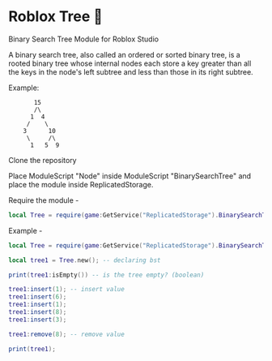 # Roblox Tree 🌳
Binary Search Tree Module for Roblox Studio

A binary search tree, also called an ordered or sorted binary tree, is a rooted binary tree whose internal nodes each store a key greater than all the keys in the node's left subtree and less than those in its right subtree. 

Example: 

```
       15
       /\
      1  4
     /    \ 
    3      10
     \     /\
      1   5  9
```

Clone the repository

Place ModuleScript "Node" inside ModuleScript "BinarySearchTree" and place the module inside ReplicatedStorage.

Require the module - 

```lua
local Tree = require(game:GetService("ReplicatedStorage").BinarySearchTree);
```

Example -

```lua
local Tree = require(game:GetService("ReplicatedStorage").BinarySearchTree)

local tree1 = Tree.new(); -- declaring bst

print(tree1:isEmpty()) -- is the tree empty? (boolean)

tree1:insert(1); -- insert value
tree1:insert(6);
tree1:insert(1);
tree1:insert(8);
tree1:insert(3);

tree1:remove(8); -- remove value

print(tree1);
```
